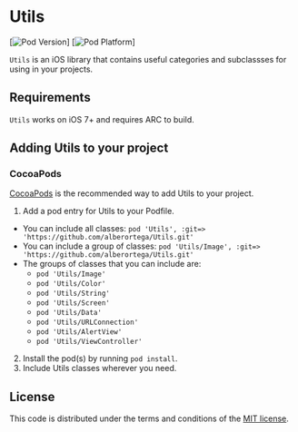 # Utils

[![Pod Version](https://img.shields.io/badge/pod-0.0.1-green.svg?style=flat)]
[![Pod Platform](https://img.shields.io/badge/platform-iOS-green.svg?style=flat)]

`Utils` is an iOS library that contains useful categories and subclassses for using in your projects.

## Requirements

`Utils` works on iOS 7+ and requires ARC to build.

## Adding Utils to your project

### CocoaPods

[CocoaPods](http://cocoapods.org) is the recommended way to add Utils to your project.

1. Add a pod entry for Utils to your Podfile.
  * You can include all classes: `pod 'Utils', :git=> 'https://github.com/alberortega/Utils.git'`
  * You can include a group of classes: `pod 'Utils/Image', :git=> 'https://github.com/alberortega/Utils.git'`
  * The groups of classes that you can include are: 
    * `pod 'Utils/Image'`
    * `pod 'Utils/Color'`
    * `pod 'Utils/String'`
    * `pod 'Utils/Screen'`
    * `pod 'Utils/Data'`
    * `pod 'Utils/URLConnection'`
    * `pod 'Utils/AlertView'`
    * `pod 'Utils/ViewController'`

2. Install the pod(s) by running `pod install`.
3. Include Utils classes wherever you need.

## License

This code is distributed under the terms and conditions of the [MIT license](LICENSE).
